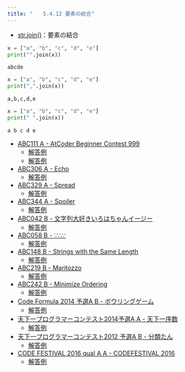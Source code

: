 ```yaml
---
title: "　　5.4.12 要素の結合"
---
```


* [str.join()](https://docs.python.org/ja/3/library/stdtypes.html#str.join)：要素の結合

```python:サンプルコード：sample_369.py
x = ["a", "b", "c", "d", "e"]
print("".join(x))
```

```text:実行結果
abcde
```

```python:サンプルコード：sample_370.py
x = ["a", "b", "c", "d", "e"]
print(",".join(x))
```

```text:実行結果
a,b,c,d,e
```

```python:サンプルコード：sample_371.py
x = ["a", "b", "c", "d", "e"]
print(" ".join(x))
```

```text:実行結果
a b c d e
```

- [ABC111 A - AtCoder Beginner Contest 999](https://atcoder.jp/contests/abc111/tasks/abc111_a)
    - [解答例](https://atcoder.jp/contests/abc111/submissions/17773881)
    - [解答例](https://atcoder.jp/contests/abc111/submissions/33597325)
- [ABC306 A - Echo](https://atcoder.jp/contests/abc306/tasks/abc306_a)
    - [解答例](https://atcoder.jp/contests/abc306/submissions/43162789)
- [ABC329 A - Spread](https://atcoder.jp/contests/abc329/tasks/abc329_a)
    - [解答例](https://atcoder.jp/contests/abc329/submissions/48176610)
- [ABC344 A - Spoiler](https://atcoder.jp/contests/abc344/tasks/abc344_a)
    - [解答例](https://atcoder.jp/contests/abc344/submissions/51099158)
- [ABC042 B - 文字列大好きいろはちゃんイージー](https://atcoder.jp/contests/abc042/tasks/abc042_b)
    - [解答例](https://atcoder.jp/contests/abc042/submissions/14933723)
- [ABC058 B - ∵∴∵](https://atcoder.jp/contests/abc058/tasks/abc058_b)
    - [解答例](https://atcoder.jp/contests/abc058/submissions/18082937)
- [ABC148 B - Strings with the Same Length](https://atcoder.jp/contests/abc148/tasks/abc148_b)
    - [解答例](https://atcoder.jp/contests/abc148/submissions/17773996)
- [ABC219 B - Maritozzo](https://atcoder.jp/contests/abc219/tasks/abc219_b)
    - [解答例](https://atcoder.jp/contests/abc219/submissions/27245126)
- [ABC242 B - Minimize Ordering](https://atcoder.jp/contests/abc242/tasks/abc242_b)
    - [解答例](https://atcoder.jp/contests/abc242/submissions/29943572)
- [Code Formula 2014 予選A B - ボウリングゲーム](https://atcoder.jp/contests/code-formula-2014-quala/tasks/code_formula_2014_qualA_b)
    - [解答例](https://atcoder.jp/contests/code-formula-2014-quala/submissions/17778360)
- [天下一プログラマーコンテスト2014予選A A - 天下一序数](https://atcoder.jp/contests/tenka1-2014-quala/tasks/tenka1_2014_qualA_a)
    - [解答例](https://atcoder.jp/contests/tenka1-2014-quala/submissions/17778429)
- [天下一プログラマーコンテスト2012 予選A B - 分類たん](https://atcoder.jp/contests/tenka1-2012-qualA/tasks/tenka1_2012_qualA_2)
    - [解答例](https://atcoder.jp/contests/tenka1-2012-qualA/submissions/15104391)
- [CODE FESTIVAL 2016 qual A A - CODEFESTIVAL 2016](https://atcoder.jp/contests/code-festival-2016-quala/tasks/codefestival_2016_qualA_a)
    - [解答例](https://atcoder.jp/contests/code-festival-2016-quala/submissions/17748520)